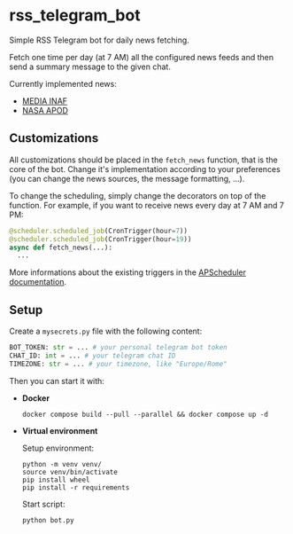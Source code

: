 # rss_telegram_bot

Simple RSS Telegram bot for daily news fetching.

Fetch one time per day (at 7 AM) all the configured news feeds and then send a summary message to the given chat.

Currently implemented news:

- [MEDIA INAF](https://media.inaf.it)
- [NASA APOD](https://apod.nasa.gov)

## Customizations

All customizations should be placed in the `fetch_news` function, that is the core of the bot. Change it's implementation according to your preferences (you can change the news sources, the message formatting, ...).

To change the scheduling, simply change the decorators on top of the function. For example, if you want to receive news every day at 7 AM and 7 PM:

```python
@scheduler.scheduled_job(CronTrigger(hour=7))
@scheduler.scheduled_job(CronTrigger(hour=19))
async def fetch_news(...):
  ...
```

More informations about the existing triggers in the [APScheduler documentation](https://apscheduler.readthedocs.io/en/3.x/userguide.html#choosing-the-right-scheduler-job-store-s-executor-s-and-trigger-s).

## Setup

Create a `mysecrets.py` file with the following content:

```python
BOT_TOKEN: str = ... # your personal telegram bot token
CHAT_ID: int = ... # your telegram chat ID
TIMEZONE: str = ... # your timezone, like "Europe/Rome"
```

Then you can start it with:

- **Docker**

  ```
  docker compose build --pull --parallel && docker compose up -d
  ```

- **Virtual environment**

  Setup environment:

  ```
  python -m venv venv/
  source venv/bin/activate
  pip install wheel
  pip install -r requirements
  ```

  Start script:

  ```
  python bot.py
  ```
